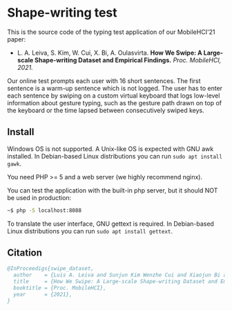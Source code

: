 # Shape-writing test

This is the source code of the typing test application of our MobileHCI'21 paper:

- L. A. Leiva, S. Kim, W. Cui, X. Bi, A. Oulasvirta.
  **How We Swipe: A Large-scale Shape-writing Dataset and Empirical Findings.**
  *Proc. MobileHCI, 2021.*

Our online test prompts each user with 16 short sentences.
The first sentence is a warm-up sentence which is not logged.
The user has to enter each sentence by swiping on a custom virtual keyboard that logs low-level information about gesture typing, 
such as the gesture path drawn on top of the keyboard or the time lapsed between consecutively swiped keys.


## Install

Windows OS is not supported.
A Unix-like OS is expected with GNU awk installed. In Debian-based Linux distributions you can run `sudo apt install gawk`.

You need PHP >= 5 and a web server (we highly recommend nginx).

You can test the application with the built-in php server, but it should NOT be used in production:
```sh
~$ php -S localhost:8088
```

To translate the user interface, GNU gettext is required. In Debian-based Linux distributions you can run `sudo apt install gettext`.

## Citation

```bib
@InProceedigs{swipe_dataset,
  author    = {Luis A. Leiva and Sunjun Kim Wenzhe Cui and Xiaojun Bi and Antti Oulasvirta},
  title     = {How We Swipe: A Large-scale Shape-writing Dataset and Empirical Findings},
  booktitle = {Proc. MobileHCI},
  year      = {2021},
}
```
